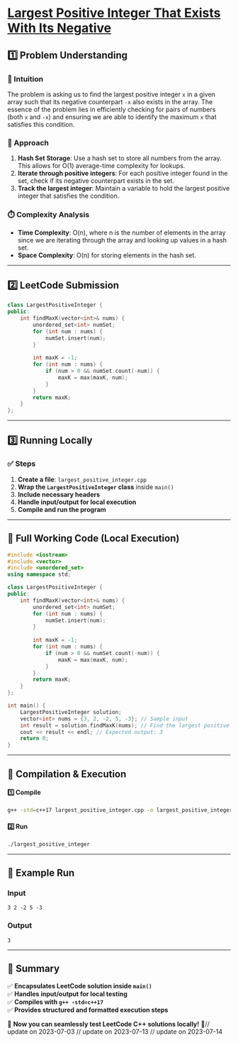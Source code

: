 # **[Largest Positive Integer That Exists With Its Negative](https://leetcode.com/problems/largest-positive-integer-that-exists-with-its-negative/description/)**  

## **1️⃣ Problem Understanding**  
### **📌 Intuition**  
The problem is asking us to find the largest positive integer `x` in a given array such that its negative counterpart `-x` also exists in the array. The essence of the problem lies in efficiently checking for pairs of numbers (both `x` and `-x`) and ensuring we are able to identify the maximum `x` that satisfies this condition.

### **🚀 Approach**  
1. **Hash Set Storage**: Use a hash set to store all numbers from the array. This allows for O(1) average-time complexity for lookups.
2. **Iterate through positive integers**: For each positive integer found in the set, check if its negative counterpart exists in the set.
3. **Track the largest integer**: Maintain a variable to hold the largest positive integer that satisfies the condition.

### **⏱️ Complexity Analysis**  
- **Time Complexity**: O(n), where n is the number of elements in the array since we are iterating through the array and looking up values in a hash set.
- **Space Complexity**: O(n) for storing elements in the hash set.

---  

## **2️⃣ LeetCode Submission**  
```cpp
class LargestPositiveInteger {
public:
    int findMaxK(vector<int>& nums) {
        unordered_set<int> numSet;
        for (int num : nums) {
            numSet.insert(num);
        }
        
        int maxK = -1;
        for (int num : nums) {
            if (num > 0 && numSet.count(-num)) {
                maxK = max(maxK, num);
            }
        }
        return maxK;
    }
};
```  

---  

## **3️⃣ Running Locally**  
### **✅ Steps**  
1. **Create a file**: `largest_positive_integer.cpp`  
2. **Wrap the `LargestPositiveInteger` class** inside `main()`  
3. **Include necessary headers**  
4. **Handle input/output for local execution**  
5. **Compile and run the program**  

---  

## **📝 Full Working Code (Local Execution)**  
```cpp
#include <iostream>
#include <vector>
#include <unordered_set>
using namespace std;

class LargestPositiveInteger {
public:
    int findMaxK(vector<int>& nums) {
        unordered_set<int> numSet;
        for (int num : nums) {
            numSet.insert(num);
        }
        
        int maxK = -1;
        for (int num : nums) {
            if (num > 0 && numSet.count(-num)) {
                maxK = max(maxK, num);
            }
        }
        return maxK;
    }
};

int main() {
    LargestPositiveInteger solution;
    vector<int> nums = {3, 2, -2, 5, -3}; // Sample input
    int result = solution.findMaxK(nums); // Find the largest positive integer with its negative
    cout << result << endl; // Expected output: 3
    return 0;
}
```  

---  

## **🔧 Compilation & Execution**  
#### **1️⃣ Compile**  
```bash
g++ -std=c++17 largest_positive_integer.cpp -o largest_positive_integer
```  

#### **2️⃣ Run**  
```bash
./largest_positive_integer
```  

---  

## **🎯 Example Run**  
### **Input**  
```
3 2 -2 5 -3
```  
### **Output**  
```
3
```  

---  

## **📌 Summary**  
✅ **Encapsulates LeetCode solution inside `main()`**  
✅ **Handles input/output for local testing**  
✅ **Compiles with `g++ -std=c++17`**  
✅ **Provides structured and formatted execution steps**  

🚀 **Now you can seamlessly test LeetCode C++ solutions locally!** 🚀// update on 2023-07-03
// update on 2023-07-13
// update on 2023-07-14
